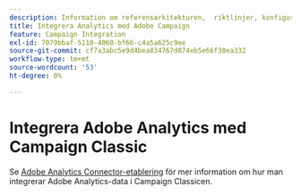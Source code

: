 ```yaml
---
description: Information om referensarkitekturen, ​ riktlinjer, konfigurationssteg och tester som implementeringsspecialister måste följa när de integrerar Adobe Analytics med Adobe Campaign.
title: Integrera Analytics med Adobe Campaign
feature: Campaign Integration
exl-id: 7079bbaf-5110-4068-bf66-c4a5a625c9ee
source-git-commit: cf7a3abc5e9d4bea834767d074eb5e66f30ea332
workflow-type: tm+mt
source-wordcount: '53'
ht-degree: 0%

---
```


# Integrera Adobe Analytics med Campaign Classic

Se [Adobe Analytics Connector-etablering](https://experienceleague.adobe.com/docs/campaign-classic/using/getting-started/connectors/analytics-connector/adobe-analytics-provisioning.html) för mer information om hur man integrerar Adobe Analytics-data i Campaign Classicen.
